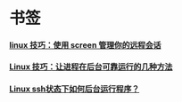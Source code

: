# 书签
#### [linux 技巧：使用 screen 管理你的远程会话](http://www.ibm.com/developerworks/cn/linux/l-cn-screen/)

#### [Linux 技巧：让进程在后台可靠运行的几种方法](http://www.ibm.com/developerworks/cn/linux/l-cn-nohup/index.html)

#### [Linux ssh状态下如何后台运行程序？](https://www.zhihu.com/question/20709809)